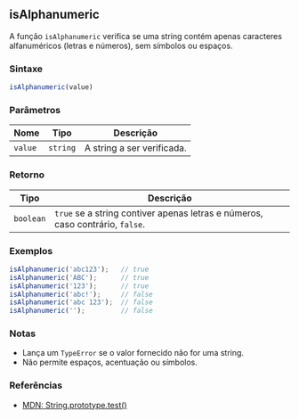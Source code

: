 ## isAlphanumeric

A função `isAlphanumeric` verifica se uma string contém apenas caracteres alfanuméricos (letras e números), sem símbolos ou espaços.

### Sintaxe

```javascript
isAlphanumeric(value)
```

### Parâmetros

| Nome    | Tipo      | Descrição                  |
|---------|-----------|----------------------------|
| `value` | `string`  | A string a ser verificada. |

### Retorno

| Tipo       | Descrição                                                                |
|------------|--------------------------------------------------------------------------|
| `boolean`  | `true` se a string contiver apenas letras e números, caso contrário, `false`. |

### Exemplos

```javascript
isAlphanumeric('abc123');   // true
isAlphanumeric('ABC');      // true
isAlphanumeric('123');      // true
isAlphanumeric('abc!');     // false
isAlphanumeric('abc 123');  // false
isAlphanumeric('');         // false
```

### Notas

- Lança um `TypeError` se o valor fornecido não for uma string.
- Não permite espaços, acentuação ou símbolos.

### Referências

- [MDN: String.prototype.test()](https://developer.mozilla.org/pt-BR/docs/Web/JavaScript/Reference/Global_Objects/RegExp/test)